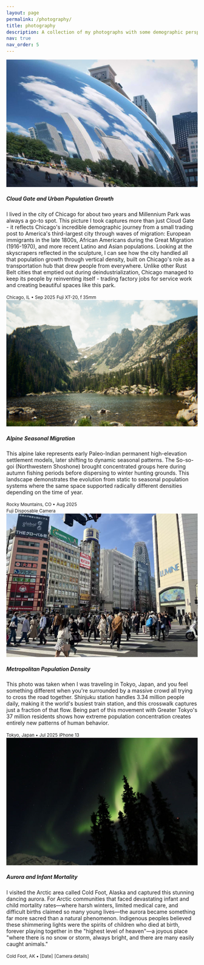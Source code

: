 ```yaml
---
layout: page
permalink: /photography/
title: photography
description: A collection of my photographs with some demographic perspectives I carry while traveling.
nav: true
nav_order: 5
---
```

<div class="row mt-3">
  <div class="col-sm-6 mb-4">
    <img src="/assets/img/bean.jpg" class="img-fluid rounded" alt="Cloud Gate at the Millennium Park">
    <h5 class="mt-3">Cloud Gate and Urban Population Growth</h5>
    <p>I lived in the city of Chicago for about two years and Millennium Park was always a go-to spot. This picture I took captures more than just Cloud Gate - it reflects Chicago's incredible demographic journey from a small trading post to America's third-largest city through waves of migration: European immigrants in the late 1800s, African Americans during the Great Migration (1916-1970), and more recent Latino and Asian populations. Looking at the skyscrapers reflected in the sculpture, I can see how the city handled all that population growth through vertical density, built on Chicago's role as a transportation hub that drew people from everywhere. Unlike other Rust Belt cities that emptied out during deindustrialization, Chicago managed to keep its people by reinventing itself - trading factory jobs for service work and creating beautiful spaces like this park.</p>
    <small class="text-muted"><i class="fas fa-map-marker-alt"></i> Chicago, IL • Sep 2025</small>
    <small class="text-muted d-block"><i class="fas fa-camera"></i> Fuji XT-20, f 35mm</small>
  </div>
  
  <div class="col-sm-6 mb-4">
    <img src="/assets/img/rocky.jpg" class="img-fluid rounded" alt="Alpine Lake in the Rocky Mountains">
    <h5 class="mt-3">Alpine Seasonal Migration</h5>
    <p>This alpine lake represents early Paleo-Indian permanent high-elevation settlement models, later shifting to dynamic seasonal patterns. The So-so-goi (Northwestern Shoshone) brought concentrated groups here during autumn fishing periods before dispersing to winter hunting grounds. This landscape demonstrates the evolution from static to seasonal population systems where the same space supported radically different densities depending on the time of year.</p>
    <small class="text-muted"><i class="fas fa-map-marker-alt"></i> Rocky Mountains, CO • Aug 2025</small>
    <br>
    <small class="text-muted"><i class="fas fa-camera"></i> Fuji Disposable Camera</small>
  </div>
</div>

<div class="row">
  <div class="col-sm-6 mb-4">
    <img src="/assets/img/tokyo.jpg" class="img-fluid rounded" alt="Shibuya Crossing in Tokyo">
    <h5 class="mt-3">Metropolitan Population Density</h5>
    <p>This photo was taken when I was traveling in Tokyo, Japan, and you feel something different when you're surrounded by a massive crowd all trying to cross the road together. Shinjuku station handles 3.34 million people daily, making it the world's busiest train station, and this crosswalk captures just a fraction of that flow. Being part of this movement with Greater Tokyo's 37 million residents shows how extreme population concentration creates entirely new patterns of human behavior.</p>
    <small class="text-muted"><i class="fas fa-map-marker-alt"></i> Tokyo, Japan • Jul 2025</small>
    <small class="text-muted d-block"><i class="fas fa-camera"></i> iPhone 13</small>
  </div>

  <div class="col-sm-6 mb-4">
    <img src="/assets/img/alaska.jpg" class="img-fluid rounded" alt="Aurora Borealis dancing over Cold Foot, Alaska">
    <h5 class="mt-3">Aurora and Infant Mortality</h5>
    <p>I visited the Arctic area called Cold Foot, Alaska and captured this stunning dancing aurora. For Arctic communities that faced devastating infant and child mortality rates—where harsh winters, limited medical care, and difficult births claimed so many young lives—the aurora became something far more sacred than a natural phenomenon. Indigenous peoples believed these shimmering lights were the spirits of children who died at birth, forever playing together in the "highest level of heaven"—a joyous place "where there is no snow or storm, always bright, and there are many easily caught animals."</p>
    <small class="text-muted"><i class="fas fa-map-marker-alt"></i> Cold Foot, AK • [Date]</small>
    <small class="text-muted d-block"><i class="fas fa-camera"></i> [Camera details]</small>
  </div>
</div>

<style>
/* Additional styling for photography page */
.photography-item {
  margin-bottom: 2rem;
}
.photography-item img {
  transition: transform 0.3s ease;
}
.photography-item:hover img {
  transform: scale(1.02);
}
.photo-description {
  text-align: justify;
  line-height: 1.6;
}
.photo-meta {
  color: var(--global-text-color-light);
}
@media (max-width: 768px) {
  .photography-item {
    margin-bottom: 1.5rem;
  }
}
</style>
